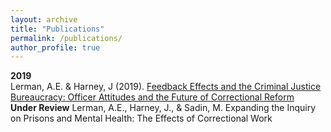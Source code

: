 ```yaml
---
layout: archive
title: "Publications"
permalink: /publications/
author_profile: true
---
```


**2019**
<br>
Lerman, A.E. & Harney, J (2019). [Feedback Effects and the Criminal Justice Bureaucracy: Officer Attitudes and the Future of Correctional Reform](https://journals.sagepub.com/doi/pdf/10.1177/0002716219869907?casa_token=enB2bAJjSHcAAAAA:-tADHsouvgCRn3tDLV-nIMPAhPrZyYVCVg3_KSfy0aRmczkTD4-oXB8S0dDMvxcHZnlAPm0Gd_Qs4is)
<br>
**Under Review**
Lerman, A.E., Harney, J., & Sadin, M. Expanding the Inquiry on Prisons and Mental Health: The Effects of Correctional Work
